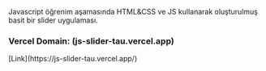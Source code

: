 <p>Javascript öğrenim aşamasında HTML&CSS ve JS kullanarak oluşturulmuş basit bir slider uygulaması.</p>
<h3>Vercel Domain: (js-slider-tau.vercel.app)</h3>  [Link](https://js-slider-tau.vercel.app/)
